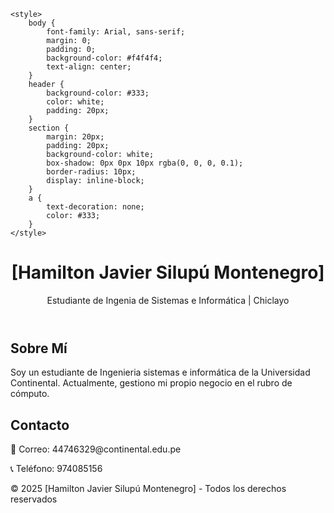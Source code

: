     <style>
        body {
            font-family: Arial, sans-serif;
            margin: 0;
            padding: 0;
            background-color: #f4f4f4;
            text-align: center;
        }
        header {
            background-color: #333;
            color: white;
            padding: 20px;
        }
        section {
            margin: 20px;
            padding: 20px;
            background-color: white;
            box-shadow: 0px 0px 10px rgba(0, 0, 0, 0.1);
            border-radius: 10px;
            display: inline-block;
        }
        a {
            text-decoration: none;
            color: #333;
        }
    </style>
</head>
<body>
    <header>
        <h1>[Hamilton Javier Silupú Montenegro]</h1>
        <p>Estudiante de Ingenia de Sistemas e Informática | Chiclayo</p>
    </header>
    <section>
        <h2>Sobre Mí</h2>
        <p>Soy un estudiante de Ingenieria sistemas e informática de la Universidad Continental. Actualmente, gestiono mi propio negocio en el rubro de cómputo.</p>
    </section>
    <section>
        <h2>Contacto</h2>
        <p>📧 Correo: 44746329@continental.edu.pe</p>
        <p>📞 Teléfono: 974085156</p>
    </section>
    <footer>
        <p>&copy; 2025 [Hamilton Javier Silupú Montenegro] - Todos los derechos reservados</p>
    </footer>
</body>
</html>
